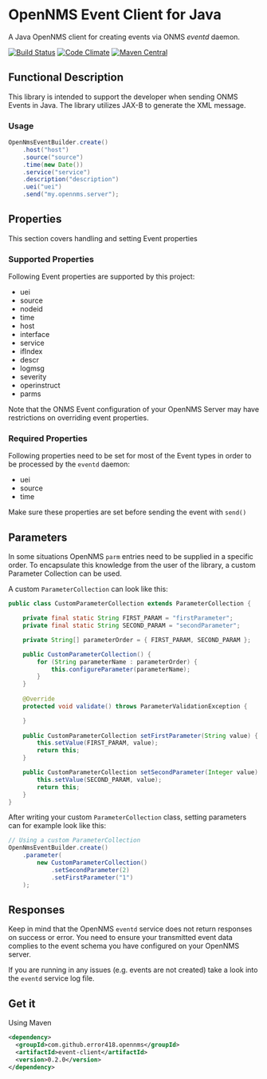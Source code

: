 # OpenNMS Event Client for Java

A Java OpenNMS client for creating events via ONMS *eventd* daemon.

[![Build Status](https://travis-ci.org/error418/opennms-event.svg?branch=master)](https://travis-ci.org/error418/opennms-event)
[![Code Climate](https://codeclimate.com/github/error418/opennms-event/badges/gpa.svg)](https://codeclimate.com/github/error418/opennms-event)
[![Maven Central](https://img.shields.io/maven-central/v/com.github.error418.opennms/event-client.svg?maxAge=2592000)](http://search.maven.org/#search%7Cga%7C1%7Ccom.github.error418.opennms.event-client)

## Functional Description

This library is intended to support the developer when sending ONMS Events in Java. The library utilizes
JAX-B to generate the XML message.


### Usage

```java
OpenNmsEventBuilder.create()
	.host("host")
	.source("source")
	.time(new Date())
	.service("service")
	.description("description")
	.uei("uei")
	.send("my.opennms.server");
```
## Properties

This section covers handling and setting Event properties

### Supported Properties

Following Event properties are supported by this project:

* uei
* source
* nodeid
* time
* host
* interface
* service
* ifIndex
* descr
* logmsg
* severity
* operinstruct
* parms

Note that the ONMS Event configuration of your OpenNMS Server may have restrictions on overriding event properties.


### Required Properties

Following properties need to be set for most of the Event types in order to be processed by the `eventd` daemon:

* uei
* source
* time

Make sure these properties are set before sending the event with `send()`

## Parameters

In some situations OpenNMS `parm` entries need to be supplied in a specific order. To encapsulate this knowledge from the
user of the library, a custom Parameter Collection can be used.

A custom `ParameterCollection` can look like this:

```java
public class CustomParameterCollection extends ParameterCollection {

	private final static String FIRST_PARAM = "firstParameter";
	private final static String SECOND_PARAM = "secondParameter";

	private String[] parameterOrder = { FIRST_PARAM, SECOND_PARAM };

	public CustomParameterCollection() {
		for (String parameterName : parameterOrder) {
			this.configureParameter(parameterName);
		}
	}
	
	@Override
	protected void validate() throws ParameterValidationException {

	}
	
	public CustomParameterCollection setFirstParameter(String value) {
		this.setValue(FIRST_PARAM, value);
		return this;
	}

	public CustomParameterCollection setSecondParameter(Integer value) {
		this.setValue(SECOND_PARAM, value);
		return this;
	}
}
```

After writing your custom `ParameterCollection` class, setting parameters can for example look like this:

```java
// Using a custom ParameterCollection
OpenNmsEventBuilder.create()
	.parameter(
		new CustomParameterCollection()
			.setSecondParameter(2)
			.setFirstParameter("1")
	);
```

## Responses

Keep in mind that the OpenNMS `eventd` service does not return responses on success or error. You need to ensure your transmitted event data complies to the event schema you have configured on your OpenNMS server.

If you are running in any issues (e.g. events are not created) take a look into the `eventd` service log file.

## Get it

Using Maven

```xml
<dependency>
  <groupId>com.github.error418.opennms</groupId>
  <artifactId>event-client</artifactId>
  <version>0.2.0</version>
</dependency>
```
